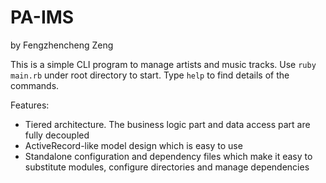 # PA-IMS  
by Fengzhencheng Zeng

This is a simple CLI program to manage artists and music tracks. Use `ruby main.rb` under root directory to start.
Type `help` to find details of the commands.

Features:
* Tiered architecture. The business logic part and data access part are fully decoupled
* ActiveRecord-like model design which is easy to use
* Standalone configuration and dependency files which make it easy to substitute modules, configure directories and manage dependencies
